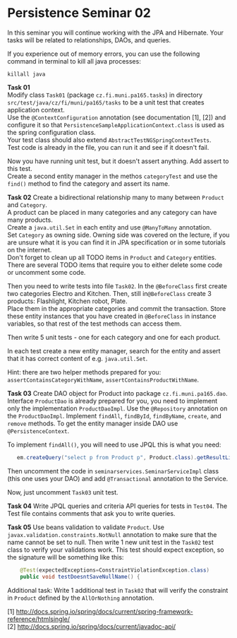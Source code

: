 # Persistence Seminar 02

In this seminar you will continue working with the JPA and Hibernate. Your tasks will be related to relationships, DAOs, and queries.

If you experience out of memory errors, you can use the following command in terminal to kill all java processes:
```
killall java
```

**Task 01**  
Modify class `Task01` (package `cz.fi.muni.pa165.tasks`) in directory `src/test/java/cz/fi/muni/pa165/tasks` to be a unit test that creates application context.  
Use the `@ContextConfiguration` annotation (see documentation [1], [2]) and configure it so that `PersistenceSampleApplicationContext.class`
is used as the spring configuration class.  
Your test class should also extend `AbstractTestNGSpringContextTests`.  
Test code is already in the file, you can run it and see if it doesn't fail.

Now you have running unit test, but it doesn't assert anything. Add assert to this test.  
Create a second entity manager in the methos `categoryTest` and use the `find()` method to find the category and assert its name.

**Task 02**
Create a bidirectional relationship many to many between `Product` and `Category`.  
A product can be placed in many categories and any category can have many products.  
Create a `java.util.Set` in each entity and use `@ManyToMany` annotation.  
Set `Category` as owning side. Owning side was covered on the lecture, if you are unsure what it is you can find it in JPA specification or 
in some tutorials on the internet.  
Don't forget to clean up all TODO items in `Product` and `Category` entities.  
There are several TODO items that require you to either delete some code or uncomment some code.

Then you need to write tests into file `Task02`. In the `@BeforeClass` first create two categories Electro and Kitchen. 
Then, still in`@BeforeClass` create 3 products: Flashlight, Kitchen robot, Plate.  
Place them in the appropriate categories and commit the transaction. Store these entity instances that you have created 
in `@BeforeClass` in instance variables, so that rest of the test methods can access them.

Then write 5 unit tests - one for each category and one for each product.

In each test create a new entity manager, search for the entity and assert that it has correct content of e.g. `java.util.Set`.

Hint: there are two helper methods prepared for you: `assertContainsCategoryWithName`, `assertContainsProductWithName`.

**Task 03**
Create DAO object for Product into package `cz.fi.muni.pa165.dao`. Interface `ProductDao` is already prepared for you, you need to implement 
only the implementation `ProductDaoImpl`. Use the `@Repository` annotation on the `ProductDaoImpl`. 
Implement `findAll`, `findById`, `findByName`, `create`, and `remove` methods. To get the entity manager inside DAO use `@PersistenceContext`.

To implement `findAll()`, you will need to use JPQL this is what you need:
```java
   em.createQuery("select p from Product p", Product.class).getResultList();
```

Then uncomment the code in `seminarservices.SeminarServiceImpl` class (this one uses your DAO) and add `@Transactional` annotation to the Service.

Now, just uncomment `Task03` unit test.

**Task 04**
Write JPQL queries and criteria API queries for tests in `Test04`. The Test file contains comments that ask you to write queries.

**Task 05**
Use beans validation to validate `Product`. Use `javax.validation.constraints.NotNull` annotation to make sure that the name cannot be set to null. 
Then write 1 new unit test in the `Task02` test class to verify your validations work. 
This test should expect exception, so the signature will be something like this:
```java
	@Test(expectedExceptions=ConstraintViolationException.class)
	public void testDoesntSaveNullName() {
``` 

Additional task: Write 1 additional test in `Task02` that will verify the constraint in `Product` defined by the `AllOrNothing` annotation.

[1] http://docs.spring.io/spring/docs/current/spring-framework-reference/htmlsingle/  
[2] http://docs.spring.io/spring/docs/current/javadoc-api/
